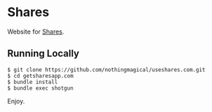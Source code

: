 # Shares

Website for [Shares](https://itunes.apple.com/app/shares/id495399233).

## Running Locally

    $ git clone https://github.com/nothingmagical/useshares.com.git
    $ cd getsharesapp.com
    $ bundle install
    $ bundle exec shotgun

Enjoy.
